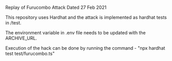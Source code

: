 Replay of Furucombo Attack Dated 27 Feb 2021

This repository uses Hardhat and the attack is implemented as hardhat tests in /test.

The environment variable in .env file needs to be updated with the ARCHIVE_URL.

Execution of the hack can be done by running the command - "npx hardhat test test/furucombo.ts"
